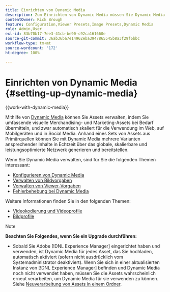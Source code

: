 ```yaml
---
title: Einrichten von Dynamic Media
description: Zum Einrichten von Dynamic Media müssen Sie Dynamic Media konfigurieren und Bild- sowie Viewer-Vorgaben verwalten.
contentOwner: Rick Brough
feature: Configuration,Viewer Presets,Image Presets,Dynamic Media
role: Admin,User
exl-id: 83b70b17-7ee3-41cb-be90-c92ca161660e
source-git-commit: 36ab36ba7e14962eba3947865545b8a3f29f6bbc
workflow-type: tm+mt
source-wordcount: '172'
ht-degree: 100%

---
```


# Einrichten von Dynamic Media {#setting-up-dynamic-media}

{{work-with-dynamic-media}}

Mithilfe von [Dynamic Media](https://business.adobe.com/de/products/experience-manager/assets/dynamic-media.html) können Sie Assets verwalten, indem Sie umfassende visuelle Merchandising- und Marketing-Assets bei Bedarf übermitteln, und zwar automatisch skaliert für die Verwendung im Web, auf Mobilgeräten und in Social Media. Anhand eines Sets von Assets aus Primärquellen können Sie mit Dynamic Media mehrere Varianten ansprechender Inhalte in Echtzeit über das globale, skalierbare und leistungsoptimierte Netzwerk generieren und bereitstellen.

<!-- OBSOLETE UNTIL THE INTEGRATING SCENE7 TOPIC GETS A MAJOR UPDATE

>[!NOTE]
>
>This documentation describes Dynamic Media capabilites, which are integrated directly into [!DNL Experience Manager]. If you are using Dynamic Media Classic (previously called Scene7) integrated into [!DNL Experience Manager], see [Dynamic Media Classic integration documentation](/help/sites-cloud/administering/integrating-scene7.md).
>
>See [Dual Use Scenario](/help/sites-cloud/administering/integrating-scene7.md#dual-use-scenario) for times when you may want to use [!DNL Experience Manager] integrated with Dynamic Media Classic along with Dynamic Media.

-->

Wenn Sie Dynamic Media verwalten, sind für Sie die folgenden Themen interessant:

* [Konfigurieren von Dynamic Media](config-dm.md)
* [Verwalten von Bildvorgaben](managing-image-presets.md)
* [Verwalten von Viewer-Vorgaben](managing-viewer-presets.md)
* [Fehlerbehebung bei Dynamic Media](troubleshoot-dm.md)

Weitere Informationen finden Sie in den folgenden Themen:

* [Videokodierung und Videoprofile](video-profiles.md)
* [Bildprofile](image-profiles.md)

>[!NOTE]
>
>**Beachten Sie Folgendes, wenn Sie ein Upgrade durchführen:**
>
>* Sobald Sie Adobe [!DNL Experience Manager] eingerichtet haben und verwenden, ist Dynamic Media für jedes Asset, das Sie hochladen, automatisch aktiviert (sofern nicht ausdrücklich vom Systemadministrator deaktiviert). Wenn Sie sich in einer aktualisierten Instanz von [!DNL Experience Manager] befinden und Dynamic Media noch nicht verwendet haben, müssen Sie die Assets wahrscheinlich erneut verarbeiten, um Dynamic Media für sie verwenden zu können. Siehe [Neuverarbeitung von Assets in einem Ordner](/help/assets/dynamic-media/about-image-video-profiles.md#reprocessing-assets).
